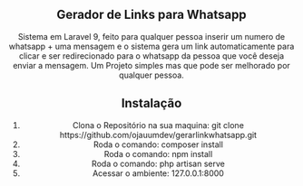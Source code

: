 <h2 align="center">Gerador de Links para Whatsapp</h2>

<p align="center">Sistema em Laravel 9, feito para qualquer pessoa inserir um numero de whatsapp + uma mensagem e o sistema gera um link automaticamente para clicar e ser redirecionado para o whatsapp da pessoa que você deseja enviar a mensagem. Um Projeto simples mas que pode ser melhorado por qualquer pessoa.</p>

<h2 align="center">Instalação</h2>

<ol type="1" align="center">
  <li>Clona o Repositório na sua maquina: git clone https://github.com/ojauumdev/gerarlinkwhatsapp.git</li>
  <li>Roda o comando: composer install</li>
  <li>Roda o comando: npm install</li>
  <li>Roda o comando: php artisan serve</li>
  <li>Acessar o ambiente: 127.0.0.1:8000</li>
</ol>
